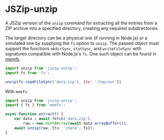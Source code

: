 # JSZip-unzip

A JSZip version of the `unzip` command for extracting all the entries
from a ZIP archive into a specified directory,
creating any required subdirectories.

The target directory can be a physical one (if running in Node.js) or
a simulated one by supplying the `fs` option to `unzip`.
The passed object must support the functions `mkdirSync`, `statSync`, and
`writeFileSync` with signatures compatible with Node.js's `fs`.
One such object can be found in [memfs](https://github.com/streamich/memfs).

```js
import unzip from 'jszip-unzip';
import fs from 'fs';

unzip(fs.readFileSync('data.zip'), {to: '/tmp/out'})
```

With `memfs`:

```js
import unzip from 'jszip-unzip';
import { fs } from 'memfs';

async function extract() {   
    var data = await fetch('data.zip'),
        raw = new Uint8Array(await data.arrayBuffer());
    await unzip(raw, {to: '/data', fs});
}
```